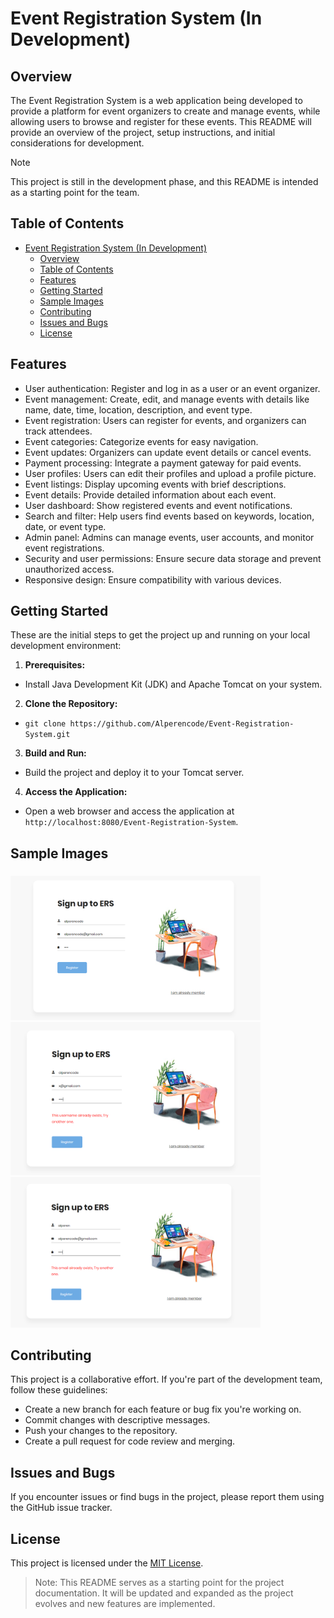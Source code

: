 # Event Registration System (In Development)

## Overview

The Event Registration System is a web application being developed to provide a platform for event organizers to create and manage events, while allowing users to browse and register for these events. This README will provide an overview of the project, setup instructions, and initial considerations for development.

> [!NOTE] 
> This project is still in the development phase, and this README is intended as a starting point for the team.

## Table of Contents
- [Event Registration System (In Development)](#event-registration-system-in-development)
  - [Overview](#overview)
  - [Table of Contents](#table-of-contents)
  - [Features](#features)
  - [Getting Started](#getting-started)
  - [Sample Images](#sample-images)
  - [Contributing](#contributing)
  - [Issues and Bugs](#issues-and-bugs)
  - [License](#license)

## Features

- User authentication: Register and log in as a user or an event organizer.
- Event management: Create, edit, and manage events with details like name, date, time, location, description, and event type.
- Event registration: Users can register for events, and organizers can track attendees.
- Event categories: Categorize events for easy navigation.
- Event updates: Organizers can update event details or cancel events.
- Payment processing: Integrate a payment gateway for paid events.
- User profiles: Users can edit their profiles and upload a profile picture.
- Event listings: Display upcoming events with brief descriptions.
- Event details: Provide detailed information about each event.
- User dashboard: Show registered events and event notifications.
- Search and filter: Help users find events based on keywords, location, date, or event type.
- Admin panel: Admins can manage events, user accounts, and monitor event registrations.
- Security and user permissions: Ensure secure data storage and prevent unauthorized access.
- Responsive design: Ensure compatibility with various devices.

## Getting Started

These are the initial steps to get the project up and running on your local development environment:

1. **Prerequisites:**
   
- Install Java Development Kit (JDK) and Apache Tomcat on your system.

2. **Clone the Repository:**

- `git clone https://github.com/Alperencode/Event-Registration-System.git`

3. **Build and Run:**
- Build the project and deploy it to your Tomcat server.

4. **Access the Application:**
- Open a web browser and access the application at `http://localhost:8080/Event-Registration-System`.


## Sample Images

<h3> </h3>
<img src="images/RegisterPage1.PNG" width=400>

<img src="images/RegisterPage2.PNG" width=400>

<img src="images/RegisterPage3.PNG" width=400>

## Contributing

This project is a collaborative effort. If you're part of the development team, follow these guidelines:

- Create a new branch for each feature or bug fix you're working on.
- Commit changes with descriptive messages.
- Push your changes to the repository.
- Create a pull request for code review and merging.

## Issues and Bugs

If you encounter issues or find bugs in the project, please report them using the GitHub issue tracker.

## License

This project is licensed under the [MIT License](LICENSE).


> Note: This README serves as a starting point for the project documentation. It will be updated and expanded as the project evolves and new features are implemented.
